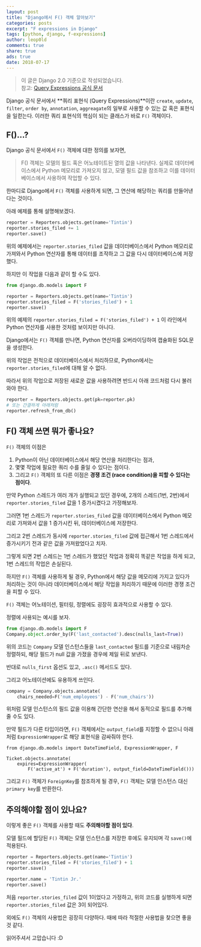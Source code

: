 ```yaml
---
layout: post
title: "Django에서 F() 객체 알아보기"
categories: posts
excerpt: "F expressions in Django"
tags: [python, django, f-expressions]
author: leop0ld
comments: true
share: true
ads: true
date: 2018-07-17
---
```


> 이 글은 Django 2.0 기준으로 작성되었습니다.<br/>
> 참고: [Query Expressions 공식 문서](https://docs.djangoproject.com/en/2.0/ref/models/expressions/#f-expressions)

Django 공식 문서에서 **쿼리 표현식 (Query Expressions)**이란 `create`, `update`, `filter`, `order by`, `annotation`, `aggreagate`의 일부로 사용할 수 있는 값 혹은 표현식을 일컫는다.
이러한 쿼리 표현식의 핵심이 되는 클래스가 바로 `F()` 객체이다.

## F()...?

Django 공식 문서에서 `F()` 객체에 대한 정의를 보자면,

> F() 객체는 모델의 필드 혹은 어노테이트된 열의 값을 나타낸다.
> 실제로 데이터베이스에서 Python 메모리로 가져오지 않고, 모델 필드 값을 참조하고 이를 데이터베이스에서 사용하여 작업할 수 있다.

한마디로 Django에서 `F()` 객체를 사용하게 되면, 그 연산에 해당하는 쿼리를 만들어낸다는 것이다.

아래 예제를 통해 설명해보겠다.

```python
reporter = Reporters.objects.get(name='Tintin')
reporter.stories_filed += 1
reporter.save()
```

위의 예제에서는 `reporter.stories_filed` 값을 데이터베이스에서 Python 메모리로 가져와서 Python 연산자를 통해 데이터를 조작하고 그 값을 다시 데이터베이스에 저장했다.

하지만 이 작업을 다음과 같이 할 수도 있다.

```python
from django.db.models import F

reporter = Reporters.objects.get(name='Tintin')
reporter.stories_filed = F('stories_filed') + 1
reporter.save()
```

위의 예제의 `reporter.stories_filed = F('stories_filed') + 1` 이 라인에서 Python 연산자를 사용한 것처럼 보이지만 아니다.

Django에서는 `F()` 객체를 만나면, Python 연산자를 오버라이딩하여 캡슐화된 SQL문을 생성한다.

위의 작업은 전적으로 데이터베이스에서 처리하므로, Python에서는 `reporter.stories_filed`에 대해 알 수 없다.

따라서 위의 작업으로 저장된 새로운 값을 사용하려면 반드시 아래 코드처럼 다시 불러와야 한다.

```python
reporter = Reporters.objects.get(pk=reporter.pk)
# 또는 간결하게 아래처럼
reporter.refresh_from_db()
```

## F() 객체 쓰면 뭐가 좋나요?

`F()` 객체의 이점은

1. Python이 아닌 데이터베이스에서 해당 연산을 처리한다는 점과,
2. 몇몇 작업에 필요한 쿼리 수를 줄일 수 있다는 점이다.
3. 그리고 `F()` 객체의 또 다른 이점은 **경쟁 조건 (race condition)을 피할 수 있다는 점이다**.

만약 Python 스레드가 여러 개가 실행되고 있던 경우에, 2개의 스레드(1번, 2번)에서 `reporter.stories_filed` 값을 1 증가시켰다고 가정해보자.

그러면 1번 스레드가 `reporter.stories_filed` 값을 데이터베이스에서 Python 메모리로 가져와서 값을 1 증가시킨 뒤, 데이터베이스에 저장한다.

그리고 2번 스레드가 동시에 `reporter.stories_filed` 값에 접근해서 1번 스레드에서 증가시키기 전과 같은 값을 가져왔었다고 치자.

그렇게 되면 2번 스레드는 1번 스레드가 했었던 작업과 정확히 똑같은 작업을 하게 되고, 1번 스레드의 작업은 손실된다.

하지만 `F()` 객체를 사용하게 될 경우, Python에서 해당 값을 메모리에 가지고 있다가 처리하는 것이 아니라 데이터베이스에서 해당 작업을 처리하기 때문에 이러한 경쟁 조건을 피할 수 있다.

`F()` 객체는 어노테이션, 필터링, 정렬에도 굉장히 효과적으로 사용할 수 있다.

정렬에 사용되는 예시를 보자.

```python
from django.db.models import F
Company.object.order_by(F('last_contacted').desc(nulls_last=True))
```

위의 코드는 `Company` 모델 인스턴스들을 `last_contacted` 필드를 기준으로 내림차순 정렬하되, 해당 필드가 null 값을 가졌을 경우에 제일 뒤로 보낸다.

반대로 `nulls_first` 옵션도 있고, `.asc()` 메서드도 있다.

그리고 어노테이션에도 유용하게 쓰인다.

```python
company = Company.objects.annotate(
    chairs_needed=F('num_employees') - F('num_chairs'))
```

위처럼 모델 인스턴스의 필드 값을 이용해 간단한 연산을 해서 동적으로 필드를 추가해줄 수도 있다.

만약 필드가 다른 타입이라면, `F()` 객체에서는 `output_field`를 지정할 수 없으니 아래처럼 `ExpressionWrapper`로 해당 표현식을 감싸줘야 한다.

```
from django.db.models import DateTimeField, ExpressionWrapper, F

Ticket.objects.annotate(
    expires=ExpressionWrapper(
        F('active_at') + F('duration'), output_field=DateTimeField()))
```

그리고 `F()` 객체가 `ForeignKey`를 참조하게 될 경우, `F()` 객체는 모델 인스턴스 대신 `primary key`를 반환한다.

## 주의해야할 점이 있나요?

이렇게 좋은 `F()` 객체를 사용할 때도 **주의해야할 점이 있다**.

모델 필드에 할당된 `F()` 객체는 모델 인스턴스를 저장한 후에도 유지되며 각 `save()`에 적용된다.

```python
reporter = Reporters.objects.get(name='Tintin')
reporter.stories_filed = F('stories_filed') + 1
reporter.save()

reporter.name = 'Tintin Jr.'
reporter.save()
```

처음 `reporter.stories_filed` 값이 1이었다고 가정하고, 위의 코드를 실행하게 되면 `reporter.stories_filed` 값은 3이 되어있다.

외에도 `F()` 객체의 사용법은 굉장히 다양하다. 때에 따라 적절한 사용법을 찾으면 좋을 것 같다.

읽어주셔서 고맙습니다 :D
